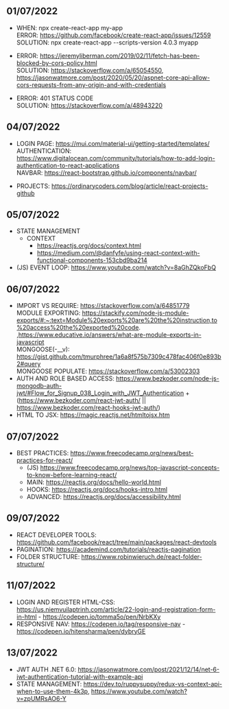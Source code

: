 ## 01/07/2022
- WHEN: npx create-react-app my-app <br />
  ERROR: https://github.com/facebook/create-react-app/issues/12559 <br />
  SOLUTION: npx create-react-app --scripts-version 4.0.3 myapp <br />

- ERROR: https://jeremyliberman.com/2019/02/11/fetch-has-been-blocked-by-cors-policy.html <br />
  SOLUTION: https://stackoverflow.com/a/65054550, https://jasonwatmore.com/post/2020/05/20/aspnet-core-api-allow-cors-requests-from-any-origin-and-with-credentials <br />
  
- ERROR: 401 STATUS CODE <br />
  SOLUTION: https://stackoverflow.com/a/48943220 <br />

## 04/07/2022
- LOGIN PAGE: https://mui.com/material-ui/getting-started/templates/ <br />
  AUTHENTICATION: https://www.digitalocean.com/community/tutorials/how-to-add-login-authentication-to-react-applications <br />
  NAVBAR: https://react-bootstrap.github.io/components/navbar/ <br />
  
- PROJECTS: https://ordinarycoders.com/blog/article/react-projects-github

## 05/07/2022
- STATE MANAGEMENT
  - CONTEXT
    - https://reactjs.org/docs/context.html
    - https://medium.com/@danfyfe/using-react-context-with-functional-components-153cbd9ba214
- (JS) EVENT LOOP: https://www.youtube.com/watch?v=8aGhZQkoFbQ

## 06/07/2022
- IMPORT VS REQUIRE: https://stackoverflow.com/a/64851779 <br />
  MODULE EXPORTING: https://stackify.com/node-js-module-exports/#:~:text=Module%20exports%20are%20the%20instruction,to%20access%20the%20exported%20code. ,https://www.educative.io/answers/what-are-module-exports-in-javascript<br />
  MONGOOSE(-__v): https://gist.github.com/tmurphree/1a6a8f575b7309c478fac406f0e893b2#query <br /> 
  MONGOOSE POPULATE: https://stackoverflow.com/a/53002303 <br />
- AUTH AND ROLE BASED ACCESS: https://www.bezkoder.com/node-js-mongodb-auth-jwt/#Flow_for_Signup_038_Login_with_JWT_Authentication + (https://www.bezkoder.com/react-jwt-auth/ || https://www.bezkoder.com/react-hooks-jwt-auth/)
- HTML TO JSX: https://magic.reactjs.net/htmltojsx.htm

## 07/07/2022
- BEST PRACTICES: https://www.freecodecamp.org/news/best-practices-for-react/
    - (JS) https://www.freecodecamp.org/news/top-javascript-concepts-to-know-before-learning-react/
    - MAIN: https://reactjs.org/docs/hello-world.html
    - HOOKS: https://reactjs.org/docs/hooks-intro.html
    - ADVANCED: https://reactjs.org/docs/accessibility.html

## 09/07/2022
- REACT DEVELOPER TOOLS: https://github.com/facebook/react/tree/main/packages/react-devtools
- PAGINATION: https://academind.com/tutorials/reactjs-pagination
- FOLDER STRUCTURE: https://www.robinwieruch.de/react-folder-structure/

## 11/07/2022
- LOGIN AND REGISTER HTML-CSS: https://us.niemvuilaptrinh.com/article/22-login-and-registration-form-in-html - https://codepen.io/tomma5o/pen/NrbKXy
- RESPONSIVE NAV: https://codepen.io/tag/responsive-nav - https://codepen.io/hitensharma/pen/dybryGE

## 13/07/2022
- JWT AUTH .NET 6.0: https://jasonwatmore.com/post/2021/12/14/net-6-jwt-authentication-tutorial-with-example-api
- STATE MANAGEMENT: https://dev.to/ruppysuppy/redux-vs-context-api-when-to-use-them-4k3p, https://www.youtube.com/watch?v=zpUMRsAO6-Y
